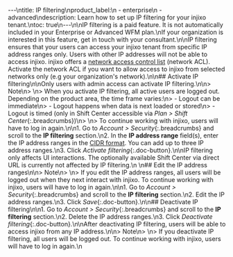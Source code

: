 ---\ntitle: IP filtering\nproduct_label:\n  - enterprise\n  - advanced\ndescription: Learn how to set up IP filtering for your injixo tenant.\ntoc: true\n---\n\nIP filtering is a paid feature. It is not automatically included in your Enterprise or Advanced WFM plan.\nIf your organization is interested in this feature, get in touch with your consultant.\n\nIP filtering ensures that your users can access your injixo tenant from specific IP address ranges only. Users with other IP addresses will not be able to access injixo. injixo offers a [network access control list](https://docs.aws.amazon.com/vpc/latest/userguide/vpc-network-acls.html) (network ACL). Activate the network ACL if you want to allow access to injixo from selected networks only (e.g your organization's network).\n\n## Activate IP filtering\n\nOnly users with admin access can activate IP filtering.\n\n> Note\n> \n> When you activate IP filtering, all active users are logged out. Depending on the product area, the time frame varies:\n> - Logout can be immediate\n> - Logout happens when data is next loaded or stored\n> - Logout is timed (only in Shift Center accessible via _Plan > Shift Center_{:.breadcrumbs})\n> \n> To continue working with injixo, users will have to log in again.\n\n1. Go to _Account > Security_{:.breadcrumbs} and scroll to the **IP filtering** section.\n2. In the **IP address range** field(s), enter the IP address ranges in the [CIDR format](https://en.wikipedia.org/wiki/Classless_Inter-Domain_Routing#:~:text=CIDR%20notation%20specifies%20an%20IP,bits). You can add up to three IP address ranges.\n3. Click _Activate filtering_{:.doc-button}.\n\nIP filtering only affects UI interactions. The optionally available Shift Center via direct URL is currently not affected by IP filtering.\n \n## Edit the IP address ranges\n\n> Note\n> \n> If you edit the IP address ranges, all users will be logged out when they next interact with injixo. To continue working with injixo, users will have to log in again.\n\n1. Go to _Account > Security_{:.breadcrumbs} and scroll to the **IP filtering** section.\n2. Edit the IP address ranges.\n3. Click _Save_{:.doc-button}.\n\n## Deactivate IP filtering\n\n1. Go to _Account > Security_{:.breadcrumbs} and scroll to the **IP filtering** section.\n2. Delete the IP address ranges.\n3. Click _Deactivate filtering_{:.doc-button}.\n\nAfter deactivating IP filtering, users will be able to access injixo from any IP address.\n\n> Note\n> \n> If you deactivate IP filtering, all users will be logged out. To continue working with injixo, users will have to log in again.\n